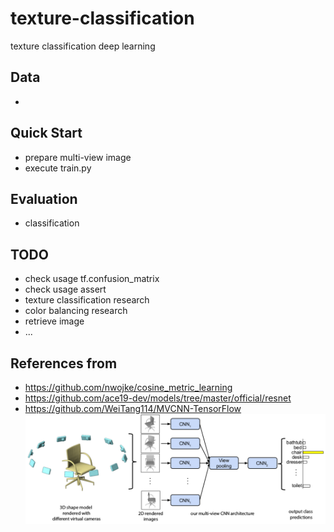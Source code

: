 # texture-classification
texture classification deep learning

## Data
- 

## Quick Start
- prepare multi-view image
- execute train.py

## Evaluation
- classification

## TODO
- check usage tf.confusion_matrix
- check usage assert
- texture classification research
- color balancing research
- retrieve image
- ...

## References from
- https://github.com/nwojke/cosine_metric_learning
- https://github.com/ace19-dev/models/tree/master/official/resnet
- https://github.com/WeiTang114/MVCNN-TensorFlow
![](assets/mvcnn_framework.png)

